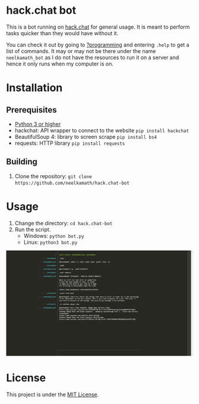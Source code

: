 # hack.chat bot

This is a bot running on [hack.chat](https://hack.chat/) for general usage. It is meant to perform tasks quicker than they would have
without it.

You can check it out by going to [?programming](https://hack.chat/?programming) and entering `.help` to get a list of commands.
It may or may not be there under the name `neelkamath_bot` as I do not have the resources to run it on a server and hence it only runs
when my computer is on.

# Installation

## Prerequisites

- [Python 3 or higher](https://www.python.org/downloads/)
- hackchat: API wrapper to connect to the website `pip install hackchat`
- BeautifulSoup 4: library to screen scrape `pip install bs4`
- requests: HTTP library `pip install requests`

## Building

1. Clone the repository: `git clone https://github.com/neelkamath/hack.chat-bot`

# Usage

1. Change the directory: `cd hack.chat-bot`
1. Run the script.
    - Windows: `python bot.py`
    - Linux: `python3 bot.py`

![Commands](screenshot.png)

# License

This project is under the [MIT License](LICENSE.txt).
